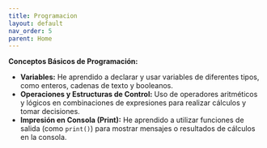 ```yaml
---
title: Programacion
layout: default
nav_order: 5
parent: Home
---
```


**Conceptos Básicos de Programación:**
  - **Variables:** He aprendido a declarar y usar variables de diferentes tipos, como enteros, cadenas de texto y booleanos.
  - **Operaciones y Estructuras de Control:** Uso de operadores aritméticos y lógicos en combinaciones de expresiones para realizar cálculos y tomar decisiones.
  - **Impresión en Consola (Print):** He aprendido a utilizar funciones de salida (como `print()`) para mostrar mensajes o resultados de cálculos en la consola.
